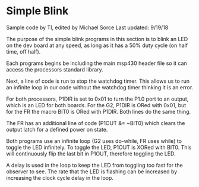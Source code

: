 # Simple Blink

Sample code by TI, edited by Michael Sorce
Last updated: 9/19/18

The purpose of the simple blink programs in this section is to blink an LED on the dev board at any speed, as long as it has a 50% duty cycle (on half time, off half).

Each programs begins be including the main msp430 header file so it can access the processors standard library.

Next, a line of code is run to stop the watchdog timer. This allows us to run an infinite loop in our code without the watchdog timer thinking it is an error.

For both processors, P1DIR is set to 0x01 to turn the P1.0 port to an output, which is an LED for both boards. For the G2, P1DIR is ORed with 0x01, but for the FR the macro BIT0 is ORed with P1DIR. Both lines do the same thing.

The FR has an additional line of code (P1OUT &= ~BIT0) which clears the output latch for a defined power on state.

Both programs use an infinite loop (G2 uses do-while, FR uses while) to toggle the LED infinitely. To toggle the LED, P1OUT is XORed with BIT0. This will continuously flip the last bit in P1OUT, therefore toggling the LED.

A delay is used in the loop to keep the LED from toggling too fast for the observer to see. The rate that the LED is flashing can be increased by increasing the clock cycle delay in the loop.
